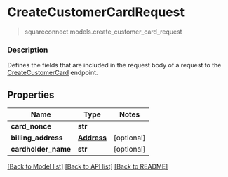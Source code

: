 # CreateCustomerCardRequest
> squareconnect.models.create_customer_card_request

### Description

Defines the fields that are included in the request body of a request to the [CreateCustomerCard](#endpoint-createcustomercard) endpoint.

## Properties
Name | Type | Notes
------------ | ------------- | -------------
**card_nonce** | **str** |
**billing_address** | [**Address**](Address.md) | [optional]
**cardholder_name** | **str** | [optional]

[[Back to Model list]](../README.md#documentation-for-models) [[Back to API list]](../README.md#documentation-for-api-endpoints) [[Back to README]](../README.md)


